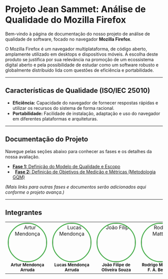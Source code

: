 # Projeto Jean Sammet: Análise de Qualidade do Mozilla Firefox

Bem-vindo à página de documentação do nosso projeto de análise de qualidade de software, focado no navegador **Mozilla Firefox**.

O Mozilla Firefox é um navegador multiplataforma, de código aberto, amplamente utilizado em desktops e dispositivos móveis. A escolha deste produto se justifica por sua relevância na promoção de um ecossistema digital aberto e pela possibilidade de estudar como um software robusto e globalmente distribuído lida com questões de eficiência e portabilidade.

---

## Características de Qualidade (ISO/IEC 25010)

-   **Eficiência:** Capacidade do navegador de fornecer respostas rápidas e utilizar os recursos do sistema de forma racional.
-   **Portabilidade:** Facilidade de instalação, adaptação e uso do navegador em diferentes plataformas e arquiteturas.

---

## Documentação do Projeto

Navegue pelas seções abaixo para conhecer as fases e os detalhes da nossa avaliação.

-   [**Fase 1:** Definição do Modelo de Qualidade e Escopo](fases/fase1.md)
-   [**Fase 2:** Definição de Objetivos de Medição e Métricas (Metodologia GQM)](fases/fase2.md)

*(Mais links para outras fases e documentos serão adicionados aqui conforme o projeto avança.)*

---

## Integrantes

<div align="center">
  <table align="center">
    <tr>
      <td align="center">
        <a href="https://github.com/ArtyMend07">
          <img style="border-radius: 50%; border: 3px solid #4CAF50;" src="https://github.com/ArtyMend07.png" width="120px;" alt="Artur Mendonça"/>
        </a><br />
        <sub><b>Artur Mendonça Arruda</b></sub><br/>
      </td>
      <td align="center">
        <a href="https://github.com/lucasarruda9">
          <img style="border-radius: 50%; border: 3px solid #4CAF50;" src="https://github.com/lucasarruda9.png" width="120px;" alt="Lucas Mendonça"/>
        </a><br />
        <sub><b>Lucas Mendonça Arruda</b></sub><br/>
      </td>
      <td align="center">
        <a href="https://github.com/joao151104">
          <img style="border-radius: 50%; border: 3px solid #4CAF50;" src="https://github.com/joao151104.png" width="120px;" alt="João Filipe"/>
        </a><br />
        <sub><b>João Filipe de Oliveira Souza</b></sub><br/>
      </td>
      <td align="center">
        <a href="https://github.com/Rodrigomfab88">
          <img style="border-radius: 50%; border: 3px solid #4CAF50;" src="https://github.com/Rodrigomfab88.png" width="120px;" alt="Rodrigo Mattos"/>
        </a><br />
        <sub><b>Rodrigo Mattos de F. A. Bezerra</b></sub><br/>
      </td>
      <td align="center">
        <a href="https://github.com/NayraNery127">
          <img style="border-radius: 50%; border: 3px solid #4CAF50;" src="https://github.com/NayraNery127.png" width="120px;" alt="Nayra Nery"/>
        </a><br />
        <sub><b>Nayra Nery</b></sub><br/>
      </td>
    </tr>
  </table>
</div>

